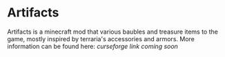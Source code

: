 # Artifacts
Artifacts is a minecraft mod that various baubles and treasure items to the game, mostly inspired by terraria's accessories and armors. 
More information can be found here:
*curseforge link coming soon*
